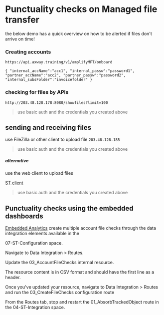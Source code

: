 # Punctuality checks on Managed file transfer
the below demo has a quick overview on how to be alerted if files don't arrive on time!

### Creating accounts

`https://api.axway.training/v1/amplifyMFT/onboard`

`{
                "internal_accName":"acc1",
                "internal_passw":"password1",
                "partner_accName":"acc2",
                "partner_passw":"password2",
                "internal_subsFolder":"invoicefolder"
}`

### checking for files by APIs
`http://203.48.128.178:8080/showfiles?limit=100`
> use basic auth and the credentials you created above

## sending and receiving files

use FileZilla or other client to upload file 
`203.48.128.185`
> use basic auth and the credentials you created above

##### alternative
use the web client to upload files

[ST client](https://203.48.128.185/)
> use basic auth and the credentials you created above

## Punctuality checks using the embedded dashboards

[Embedded Analytics](http://203.48.128.183:8081)
create multiple account file checks through the data integration elements available in the 

07-ST-Configuration space.

Navigate to Data Integration > Routes. 

Update the 03_AccountFileChecks internal resource.

The resource content is in CSV format and should have the first line as a header.

Once you've updated your resource, navigate to Data Integration > Routes and run the  03_CreateFileChecks configuration route

From the Routes tab,  stop and restart the 01_AbsorbTrackedObject route in the 04-ST-Integration space.




